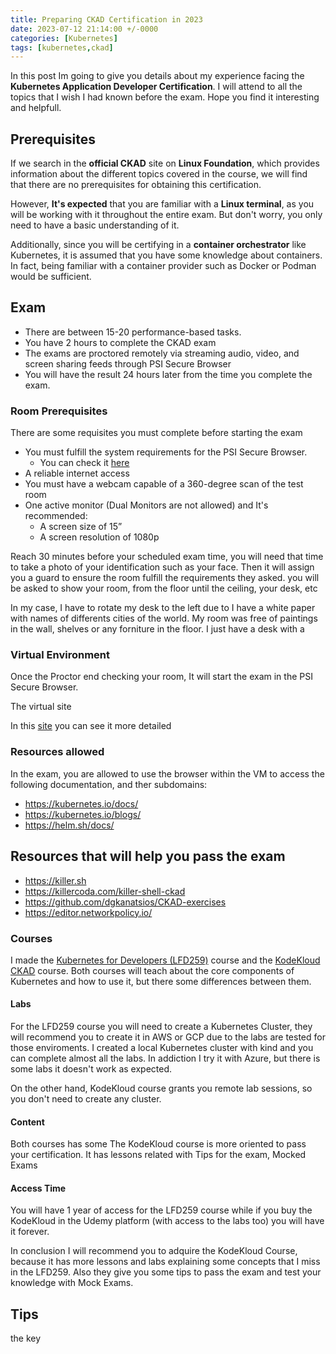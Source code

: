 ```yaml
---
title: Preparing CKAD Certification in 2023
date: 2023-07-12 21:14:00 +/-0000
categories: [Kubernetes]
tags: [kubernetes,ckad]
---
```


In this post Im going to give you details about my experience facing the **Kubernetes Application Developer Certification**. I will attend to all the topics that I wish I had known before the exam. Hope you find it interesting and helpfull.

## Prerequisites
If we search in the **official CKAD** site on **Linux Foundation**, which provides information about the different topics covered in the course, we will find that there are no prerequisites for obtaining this certification.

However, **It's expected** that you are familiar with a **Linux terminal**, as you will be working with it throughout the entire exam. But don't worry, you only need to have a basic understanding of it.

Additionally, since you will be certifying in a **container orchestrator** like Kubernetes, it is assumed that you have some knowledge about containers. In fact, being familiar with a container provider such as Docker or Podman would be sufficient.

## Exam
- There are between 15-20 performance-based tasks.
- You have 2 hours to complete the CKAD exam
- The exams are proctored remotely via streaming audio, video, and screen sharing feeds through PSI Secure Browser
- You will have the result 24 hours later from the time you complete the exam.

### Room Prerequisites
There are some requisites you must complete before starting the exam
- You must fulfill the system requirements for the PSI Secure Browser.
  - You can check it [here](https://syscheck.bridge.psiexams.com/)
- A reliable internet access
- You must have a webcam capable of a 360-degree scan of the test room
- One active monitor (Dual Monitors are not allowed) and It's recommended:
  - A screen size of 15”
  - A screen resolution of 1080p

Reach 30 minutes before your scheduled exam time, you will need that time to take a photo of your identification such as your face. Then it will assign you a guard to ensure the room fulfill the requirements they asked. you will be asked to show your room, from the floor until the ceiling, your desk, etc

In my case, I have to rotate my desk to the left due to I have a white paper with names of differents cities of the world. My room was free of paintings in the wall, shelves or any forniture in the floor. I just have a desk with a

### Virtual Environment
Once the Proctor end checking your room, It will start the exam in the PSI Secure Browser.

The virtual site


In this [site](https://docs.linuxfoundation.org/tc-docs/certification/lf-handbook2/exam-user-interface/examui-performance-based-exams) you can see it more detailed


### Resources allowed

In the exam, you are allowed to use the browser within the VM to access the following documentation, and ther subdomains: 
- https://kubernetes.io/docs/
- https://kubernetes.io/blogs/
- https://helm.sh/docs/


## Resources that will help you pass the exam

- https://killer.sh
- https://killercoda.com/killer-shell-ckad
- https://github.com/dgkanatsios/CKAD-exercises
- https://editor.networkpolicy.io/

### Courses

I made the [Kubernetes for Developers (LFD259)](https://training.linuxfoundation.org/training/kubernetes-for-developers/) course and the [KodeKloud CKAD](https://kodekloud.com/courses/certified-kubernetes-application-developer-ckad/) course. Both courses will teach about the core components of Kubernetes and how to use it, but there some  differences between them.

#### Labs
For the LFD259 course you will need to create a Kubernetes Cluster, they will recommend you to create it in AWS or GCP due to the labs are tested for those enviroments. I created a local Kubernetes cluster with kind and you can complete almost all the labs. In addiction I try it with Azure, but there is some labs it doesn't work as expected.

On the other hand, KodeKloud course grants you remote lab sessions, so you don't need to create any cluster.

#### Content
Both courses has some
The KodeKloud course is more oriented to pass your certification. It has lessons related with Tips for the exam, Mocked Exams 

#### Access Time
You will have 1 year of access for the LFD259 course while if you buy the KodeKloud in the Udemy platform (with access to the labs too) you will have it forever.

In conclusion I will recommend you to adquire the KodeKloud Course, because it has more lessons and labs explaining some concepts that I miss in the LFD259. Also they give you some tips to pass the exam and test your knowledge with Mock Exams.


## Tips
the key

##
